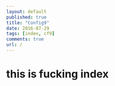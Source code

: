 ```yaml
---
layout: default
published: true
title: "Config9"
date: 2016-07-29
tags: [index, cf9]
comments: true
url: /
---
```

# this is fucking index